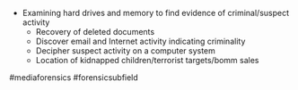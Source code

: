 - Examining hard drives and memory to find evidence of criminal/suspect activity
	- Recovery of deleted documents
	- Discover email and Internet activity indicating criminality 
	- Decipher suspect activity on a computer system
	- Location of kidnapped children/terrorist targets/bomm sales

#mediaforensics #forensicsubfield